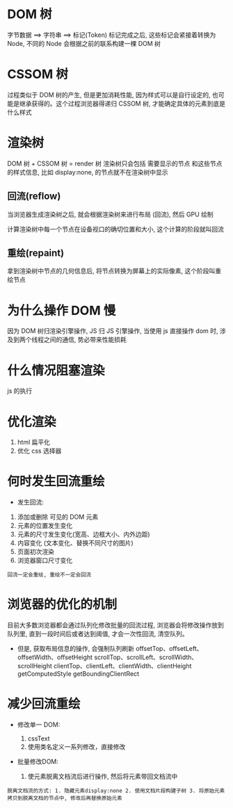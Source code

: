 # DOM 树

字节数据 ==> 字符串 ==> 标记(Token)
标记完成之后, 这些标记会紧接着转换为 Node, 不同的 Node 会根据之前的联系构建一棵 DOM 树

# CSSOM 树

过程类似于 DOM 树的产生, 但是更加消耗性能, 因为样式可以是自行设定的, 也可能是继承获得的。这个过程浏览器得递归 CSSOM 树, 才能确定具体的元素到底是什么样式

# 渲染树

DOM 树 + CSSOM 树 = render 树
渲染树只会包括 需要显示的节点 和这些节点的样式信息, 比如 display:none, 的节点就不在渲染树中显示

## 回流(reflow)

当浏览器生成渲染树之后, 就会根据渲染树来进行布局 (回流), 然后 GPU 绘制

计算渲染树中每一个节点在设备视口的确切位置和大小, 这个计算的阶段就叫回流

## 重绘(repaint)

拿到渲染树中节点的几何信息后, 将节点转换为屏幕上的实际像素, 这个阶段叫重绘节点

# 为什么操作 DOM 慢

因为 DOM 树归渲染引擎操作, JS 归 JS 引擎操作, 当使用 js 直接操作 dom 时, 涉及到两个线程之间的通信, 势必带来性能损耗

# 什么情况阻塞渲染

js 的执行

# 优化渲染

1. html 扁平化
2. 优化 css 选择器

# 何时发生回流重绘

- 发生回流:

1. 添加或删除 可见的 DOM 元素
2. 元素的位置发生变化
3. 元素的尺寸发生变化(宽高、边框大小、内外边距)
4. 内容变化 (文本变化、替换不同尺寸的图片)
5. 页面初次渲染
6. 浏览器窗口尺寸变化

```text
回流一定会重绘, 重绘不一定会回流
```

# 浏览器的优化的机制

目前大多数浏览器都会通过队列化修改批量的回流过程, 浏览器会将修改操作放到队列里, 直到一段时间后或者达到阈值, 才会一次性回流, 清空队列。

- 但是, 获取布局信息的操作, 会强制队列刷新
  offsetTop、offsetLeft、offsetWidth、offsetHeight
  scrollTop、scrollLeft、scrollWidth、scrollHeight
  clientTop、clientLeft、clientWidth、clientHeight
  getComputedStyle
  getBoundingClientRect

# 减少回流重绘

- 修改单一 DOM:
  1. cssText
  2. 使用类名定义一系列修改，直接修改

- 批量修改DOM:
  1. 使元素脱离文档流后进行操作, 然后将元素带回文档流中

```text
脱离文档流的方式: 1. 隐藏元素display:none 2. 使用文档片段构建子树 3. 将原始元素拷贝到脱离文档的节点中, 修改后再替换原始元素
```
